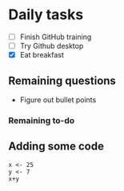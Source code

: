 # Daily tasks
- [ ] Finish GitHub training
- [ ] Try Github desktop
- [x] Eat breakfast

## Remaining questions
- Figure out bullet points

### Remaining to-do


## Adding some code 
```{r}
x <- 25
y <- 7
x+y
```



